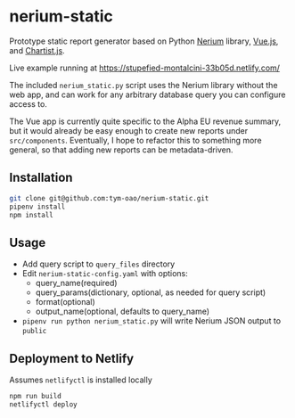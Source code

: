 # nerium-static

Prototype static report generator based on Python [Nerium](https://github.com/oaodev/nerium) library, [Vue.js](https://vuejs.org), and [Chartist.js](https://gionkunz.github.io/chartist-js/).

Live example running at <https://stupefied-montalcini-33b05d.netlify.com/>

The included `nerium_static.py` script uses the Nerium library without the web app, and can work for any arbitrary database query you can configure access to.

The Vue app is currently quite specific to the Alpha EU revenue summary, but it would already be easy enough to create new reports under `src/components`. Eventually, I hope to refactor this to something more general, so that adding new reports can be metadata-driven.

## Installation

``` sh
git clone git@github.com:tym-oao/nerium-static.git
pipenv install
npm install
```

## Usage

- Add query script to `query_files` directory
- Edit `nerium-static-config.yaml` with options:
  - query_name(required)
  - query_params(dictionary, optional, as needed for query script)
  - format(optional)
  - output_name(optional, defaults to query_name)
- `pipenv run python nerium_static.py` will write Nerium JSON output to `public`

## Deployment to Netlify

Assumes `netlifyctl` is installed locally

``` sh
npm run build
netlifyctl deploy
```
